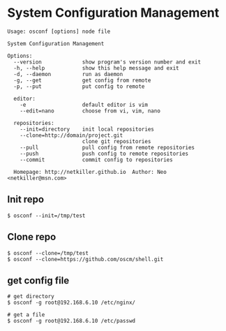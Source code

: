 System Configuration Management
========
	Usage: osconf [options] node file

	System Configuration Management

	Options:
	  --version             show program's version number and exit
	  -h, --help            show this help message and exit
	  -d, --daemon          run as daemon
	  -g, --get             get config from remote
	  -p, --put             put config to remote

	  editor:
		-e                  default editor is vim
		--edit=nano         choose from vi, vim, nano

	  repositories:
		--init=directory    init local repositories
		--clone=http://domain/project.git
							clone git repositories
		--pull              pull config from remote repositories
		--push              push config to remote repositories
		--commit            commit config to repositories

	  Homepage: http://netkiller.github.io	Author: Neo <netkiller@msn.com>

Init repo
-----
	$ osconf --init=/tmp/test

Clone repo
-----
	$ osconf --clone=/tmp/test
	$ osconf --clone=https://github.com/oscm/shell.git
	
get config file
-----
	# get directory
	$ osconf -g root@192.168.6.10 /etc/nginx/
	
	# get a file
	$ osconf -g root@192.168.6.10 /etc/passwd